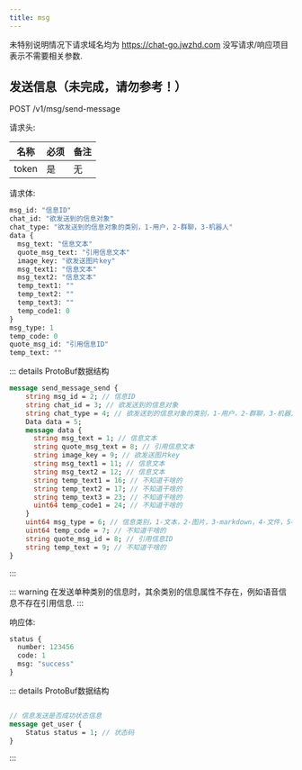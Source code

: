 ```yaml
---
title: msg
---
```


未特别说明情况下请求域名均为 https://chat-go.jwzhd.com
没写请求/响应项目表示不需要相关参数.  

## 发送信息（未完成，请勿参考！）

POST /v1/msg/send-message

请求头:  

|名称|必须|备注|
|---|---|---|
|token|是|无|

请求体:  
```ProtoBuf
msg_id: "信息ID"
chat_id: "欲发送到的信息对象"
chat_type: "欲发送到的信息对象的类别，1-用户，2-群聊，3-机器人"
data {
  msg_text: "信息文本"
  quote_msg_text: "引用信息文本"
  image_key: "欲发送图片key"
  msg_text1: "信息文本"
  msg_text2: "信息文本"
  temp_text1: ""
  temp_text2: ""
  temp_text3: ""
  temp_code1: 0
}
msg_type: 1
temp_code: 0
quote_msg_id: "引用信息ID"
temp_text: ""
```
::: details ProtoBuf数据结构
```proto
message send_message_send {
    string msg_id = 2; // 信息ID
    string chat_id = 3; // 欲发送到的信息对象
    string chat_type = 4; // 欲发送到的信息对象的类别，1-用户，2-群聊，3-机器人
    Data data = 5;
    message data {
      string msg_text = 1; // 信息文本
      string quote_msg_text = 8; // 引用信息文本
      string image_key = 9; // 欲发送图片key
      string msg_text1 = 11; // 信息文本
      string msg_text2 = 12; // 信息文本
      string temp_text1 = 16; // 不知道干啥的
      string temp_text2 = 17; // 不知道干啥的
      string temp_text3 = 23; // 不知道干啥的
      uint64 temp_code1 = 24; // 不知道干啥的
    }
    uint64 msg_type = 6; // 信息类别，1-文本，2-图片，3-markdown，4-文件，5-表单，6-文章，7-表情，8-html
    uint64 temp_code = 7; // 不知道干啥的
    string quote_msg_id = 8; // 引用信息ID
    string temp_text = 9; // 不知道干啥的
}
```
:::

::: warning
在发送单种类别的信息时，其余类别的信息属性不存在，例如语音信息不存在引用信息.
:::

响应体:  
```ProtoBuf
status {
  number: 123456
  code: 1
  msg: "success"
}
```
::: details ProtoBuf数据结构
```proto

// 信息发送是否成功状态信息
message get_user {
    Status status = 1; // 状态码
}
```
:::
